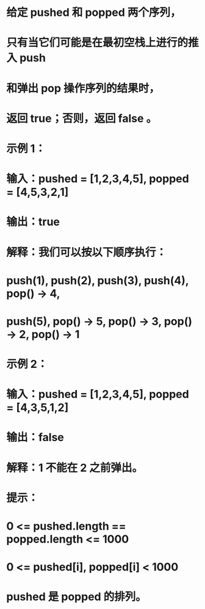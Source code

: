 # 给定 pushed 和 popped 两个序列，
# 只有当它们可能是在最初空栈上进行的推入 push 
# 和弹出 pop 操作序列的结果时，
# 返回 true；否则，返回 false 。
# 示例 1：
# 输入：pushed = [1,2,3,4,5], popped = [4,5,3,2,1]
# 输出：true
# 解释：我们可以按以下顺序执行：
# push(1), push(2), push(3), push(4), pop() -> 4,
# push(5), pop() -> 5, pop() -> 3, pop() -> 2, pop() -> 1
# 示例 2：
# 输入：pushed = [1,2,3,4,5], popped = [4,3,5,1,2]
# 输出：false
# 解释：1 不能在 2 之前弹出。
# 提示：
# 0 <= pushed.length == popped.length <= 1000
# 0 <= pushed[i], popped[i] < 1000
# pushed 是 popped 的排列。